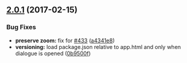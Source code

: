 <a name="2.0.1"></a>
## [2.0.1](https://github.com/universalviewer/universalviewer/compare/v2.0.0...v2.0.1) (2017-02-15)


### Bug Fixes

* **preserve zoom:** fix for [#433](https://github.com/universalviewer/universalviewer/issues/433) ([a4341e8](https://github.com/universalviewer/universalviewer/commit/a4341e8))
* **versioning:** load package.json relative to app.html and only when dialogue is opened ([0b9500f](https://github.com/universalviewer/universalviewer/commit/0b9500f))



